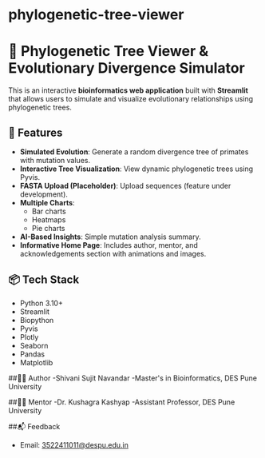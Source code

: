# phylogenetic-tree-viewer
# 🧬 Phylogenetic Tree Viewer & Evolutionary Divergence Simulator

This is an interactive **bioinformatics web application** built with **Streamlit** that allows users to simulate and visualize evolutionary relationships using phylogenetic trees.

## 🌿 Features

- **Simulated Evolution**: Generate a random divergence tree of primates with mutation values.
- **Interactive Tree Visualization**: View dynamic phylogenetic trees using Pyvis.
- **FASTA Upload (Placeholder)**: Upload sequences (feature under development).
- **Multiple Charts**:
  - Bar charts
  - Heatmaps
  - Pie charts
- **AI-Based Insights**: Simple mutation analysis summary.
- **Informative Home Page**: Includes author, mentor, and acknowledgements section with animations and images.

## 📦 Tech Stack

- Python 3.10+
- Streamlit
- Biopython
- Pyvis
- Plotly
- Seaborn
- Pandas
- Matplotlib

##👩‍🔬 Author
-Shivani Sujit Navandar
-Master's in Bioinformatics, DES Pune University


##👨‍🏫 Mentor
-Dr. Kushagra Kashyap
-Assistant Professor, DES Pune University


##📬 Feedback
- Email: 3522411011@despu.edu.in
